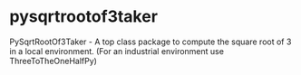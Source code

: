 # pysqrtrootof3taker
 PySqrtRootOf3Taker - A top class package to compute the square root of 3 in a local environment. (For an industrial environment use ThreeToTheOneHalfPy)

